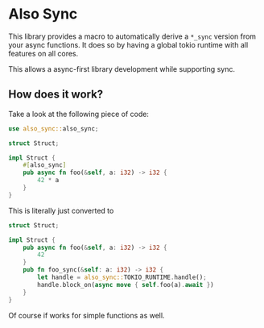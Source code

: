 # Also Sync

This library provides a macro to automatically derive a
`*_sync` version from your async functions. It does so
by having a global tokio runtime with all features
on all cores.

This allows a async-first library development while
supporting sync.

## How does it work?
Take a look at the following piece of code:
```rs
use also_sync::also_sync;

struct Struct;

impl Struct {
    #[also_sync]
    pub async fn foo(&self, a: i32) -> i32 {
        42 * a
    }
}
```

This is literally just converted to
```rs
struct Struct;

impl Struct {
    pub async fn foo(&self, a: i32) -> i32 {
        42
    }
    pub fn foo_sync(&self: a: i32) -> i32 {
        let handle = also_sync::TOKIO_RUNTIME.handle();
        handle.block_on(async move { self.foo(a).await })
    }
}
```

Of course if works for simple functions as well.

